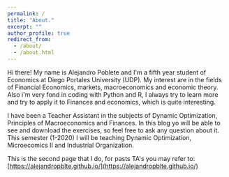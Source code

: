 ```yaml
---
permalink: /
title: "About."
excerpt: ""
author_profile: true
redirect_from: 
  - /about/
  - /about.html
---
```


Hi there! My name is Alejandro Poblete and I'm a fifth year student of Economics at Diego Portales University (UDP). My interest are in the fields of Financial Economics, markets, macroeconomics and economic theory. Also i'm very fond in coding with Python and R, I always try to learn more and try to apply it to Finances and economics, which is quite interesting.

I have been a Teacher Assistant in the subjects of Dynamic Optimization, Principles of Macroeconomics and Finances. In this blog yo will be able to see and download the exercises, so feel free to ask any question about it. This semester (1-2020) I will be teaching Dynamic Optimization, Microecomics II and Industrial Organization.

This is the second page that I do, for pasts TA's you may refer to: [https://alejandropblte.github.io/](https://alejandropblte.github.io/)

